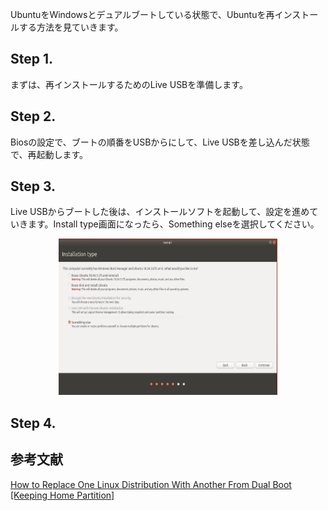 UbuntuをWindowsとデュアルブートしている状態で、Ubuntuを再インストールする方法を見ていきます。
## Step 1.
まずは、再インストールするためのLive USBを準備します。
## Step 2.
Biosの設定で、ブートの順番をUSBからにして、Live USBを差し込んだ状態で、再起動します。
## Step 3.
Live USBからブートした後は、インストールソフトを起動して、設定を進めていきます。Install type画面になったら、Something elseを選択してください。

<p align="center">
 <img width="350" height="250" src="install option fixed.jpg">
</p>

## Step 4.



## 参考文献 
[How to Replace One Linux Distribution With Another From Dual Boot [Keeping Home Partition]](https://itsfoss.com/replace-linux-from-dual-boot/) 
